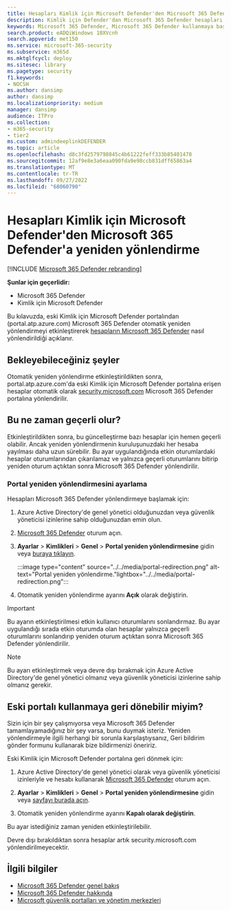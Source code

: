 ```yaml
---
title: Hesapları Kimlik için Microsoft Defender'den Microsoft 365 Defender'a yeniden yönlendirme
description: Kimlik için Defender'dan Microsoft 365 Defender hesapları ve oturumları yeniden yönlendirme.
keywords: Microsoft 365 Defender, Microsoft 365 Defender kullanmaya başlama, güvenlik merkezi yeniden yönlendirmesi
search.product: eADQiWindows 10XVcnh
search.appverid: met150
ms.service: microsoft-365-security
ms.subservice: m365d
ms.mktglfcycl: deploy
ms.sitesec: library
ms.pagetype: security
f1.keywords:
- NOCSH
ms.author: dansimp
author: dansimp
ms.localizationpriority: medium
manager: dansimp
audience: ITPro
ms.collection:
- m365-security
- tier2
ms.custom: admindeeplinkDEFENDER
ms.topic: article
ms.openlocfilehash: d8c3fd2579798845c4b61222feff333b85401478
ms.sourcegitcommit: 12af9e8e3a6eaa090fda9e98ccb831dff65863a4
ms.translationtype: MT
ms.contentlocale: tr-TR
ms.lasthandoff: 09/27/2022
ms.locfileid: "68060790"
---
```

# <a name="redirecting-accounts-from-microsoft-defender-for-identity-to-microsoft-365-defender"></a>Hesapları Kimlik için Microsoft Defender'den Microsoft 365 Defender'a yeniden yönlendirme

[!INCLUDE [Microsoft 365 Defender rebranding](../includes/microsoft-defender.md)]

**Şunlar için geçerlidir:**

- Microsoft 365 Defender
- Kimlik için Microsoft Defender

Bu kılavuzda, eski Kimlik için Microsoft Defender portalından (portal.atp.azure.com) Microsoft 365 Defender otomatik yeniden yönlendirmeyi etkinleştirerek <a href="https://go.microsoft.com/fwlink/p/?linkid=2077139" target="_blank">hesapların Microsoft 365 Defender</a> nasıl yönlendirildiği açıklanır.

## <a name="what-to-expect"></a>Bekleyebileceğiniz şeyler

Otomatik yeniden yönlendirme etkinleştirildikten sonra, portal.atp.azure.com'da eski Kimlik için Microsoft Defender portalına erişen hesaplar otomatik olarak <a href="https://go.microsoft.com/fwlink/p/?linkid=2077139" target="_blank">security.microsoft.com</a> Microsoft 365 Defender portalına yönlendirilir.

## <a name="when-does-this-take-effect"></a>Bu ne zaman geçerli olur?

Etkinleştirildikten sonra, bu güncelleştirme bazı hesaplar için hemen geçerli olabilir. Ancak yeniden yönlendirmenin kuruluşunuzdaki her hesaba yayılması daha uzun sürebilir. Bu ayar uygulandığında etkin oturumlardaki hesaplar oturumlarından çıkarılamaz ve yalnızca geçerli oturumlarını bitirip yeniden oturum açtıktan sonra Microsoft 365 Defender yönlendirilir.  

### <a name="set-up-portal-redirection"></a>Portal yeniden yönlendirmesini ayarlama

Hesapları Microsoft 365 Defender yönlendirmeye başlamak için:

1. Azure Active Directory'de genel yönetici olduğunuzdan veya güvenlik yöneticisi izinlerine sahip olduğunuzdan emin olun.

1. <a href="https://go.microsoft.com/fwlink/p/?linkid=2077139" target="_blank">Microsoft 365 Defender</a> oturum açın.

1. **Ayarlar** > **Kimlikleri** > **Genel** > **Portal yeniden yönlendirmesine** gidin veya [buraya tıklayın](https://security.microsoft.com/preferences2/portal_redirection).

    :::image type="content" source="../../media/portal-redirection.png" alt-text="Portal yeniden yönlendirme."lightbox="../../media/portal-redirection.png":::

1. Otomatik yeniden yönlendirme ayarını **Açık** olarak değiştirin.

>[!IMPORTANT]
>Bu ayarın etkinleştirilmesi etkin kullanıcı oturumlarını sonlandırmaz. Bu ayar uygulandığı sırada etkin oturumda olan hesaplar yalnızca geçerli oturumlarını sonlandırıp yeniden oturum açtıktan sonra Microsoft 365 Defender yönlendirilir.

>[!NOTE]
>Bu ayarı etkinleştirmek veya devre dışı bırakmak için Azure Active Directory'de genel yönetici olmanız veya güvenlik yöneticisi izinlerine sahip olmanız gerekir.  

## <a name="can-i-go-back-to-using-the-former-portal"></a>Eski portalı kullanmaya geri dönebilir miyim?

Sizin için bir şey çalışmıyorsa veya Microsoft 365 Defender tamamlayamadığınız bir şey varsa, bunu duymak isteriz. Yeniden yönlendirmeyle ilgili herhangi bir sorunla karşılaştıysanız, Geri bildirim gönder formunu kullanarak bize bildirmenizi öneririz.

Eski Kimlik için Microsoft Defender portalına geri dönmek için:

1. Azure Active Directory'de genel yönetici olarak veya güvenlik yöneticisi izinleriyle ve hesabı kullanarak <a href="https://go.microsoft.com/fwlink/p/?linkid=2077139" target="_blank">Microsoft 365 Defender</a> oturum açın.

2. **Ayarlar** > **Kimlikleri** > **Genel** > **Portal yeniden yönlendirmesine** gidin veya [sayfayı burada açın](https://security.microsoft.com/preferences2/portal_redirection).  

3. Otomatik yeniden yönlendirme ayarını **Kapalı olarak değiştirin**.

Bu ayar istediğiniz zaman yeniden etkinleştirilebilir.

Devre dışı bırakıldıktan sonra hesaplar artık security.microsoft.com yönlendirilmeyecektir.

## <a name="related-information"></a>İlgili bilgiler

- [Microsoft 365 Defender genel bakış](microsoft-365-defender.md)
- [Microsoft 365 Defender hakkında](https://www.microsoft.com/microsoft-365/security/microsoft-365-defender)
- [Microsoft güvenlik portalları ve yönetim merkezleri](portals.md)
